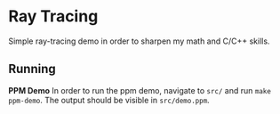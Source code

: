 # Ray Tracing

Simple ray-tracing demo in order to sharpen my math and C/C++ skills.

## Running

**PPM Demo**
In order to run the ppm demo, navigate to `src/` and run `make ppm-demo`.
The output should be visible in `src/demo.ppm`.
